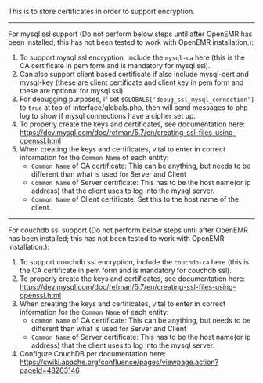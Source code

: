 This is to store certificates in order to support encryption.

---

For mysql ssl support (Do not perform below steps until after OpenEMR has been installed; this has not been tested to work with OpenEMR installation.):
1. To support mysql ssl encryption, include the `mysql-ca` here (this is the CA certificate in pem form and is mandatory for mysql ssl).
2. Can also support client based certificate if also include mysql-cert and mysql-key (these are client certificate and client key in pem form and these are optional for mysql ssl)
3. For debugging purposes, if set `$GLOBALS['debug_ssl_mysql_connection']` to `true` at top of interface/globals.php, then will send messages to php log to show if mysql connections have a cipher set up.
4. To properly create the keys and certificates, see documentation here: https://dev.mysql.com/doc/refman/5.7/en/creating-ssl-files-using-openssl.html
5. When creating the keys and certificates, vital to enter in correct information for the `Common Name` of each entity:
    - `Common Name` of CA certificate: This can be anything, but needs to be different than what is used for Server and Client
    - `Common Name` of Server certificate: This has to be the host name(or ip address) that the client uses to log into the mysql server.
    - `Common Name` of Client certificate: Set this to the host name of the client.

---

For couchdb ssl support (Do not perform below steps until after OpenEMR has been installed; this has not been tested to work with OpenEMR installation.):
1. To support couchdb ssl encryption, include the `couchdb-ca` here (this is the CA certificate in pem form and is mandatory for couchdb ssl).
2. To properly create the keys and certificates, see documentation here: https://dev.mysql.com/doc/refman/5.7/en/creating-ssl-files-using-openssl.html
3. When creating the keys and certificates, vital to enter in correct information for the `Common Name` of each entity:
   - `Common Name` of CA certificate: This can be anything, but needs to be different than what is used for Server and Client
   - `Common Name` of Server certificate: This has to be the host name(or ip address) that the client uses to log into the mysql server.
4. Configure CouchDB per documentation here: https://cwiki.apache.org/confluence/pages/viewpage.action?pageId=48203146